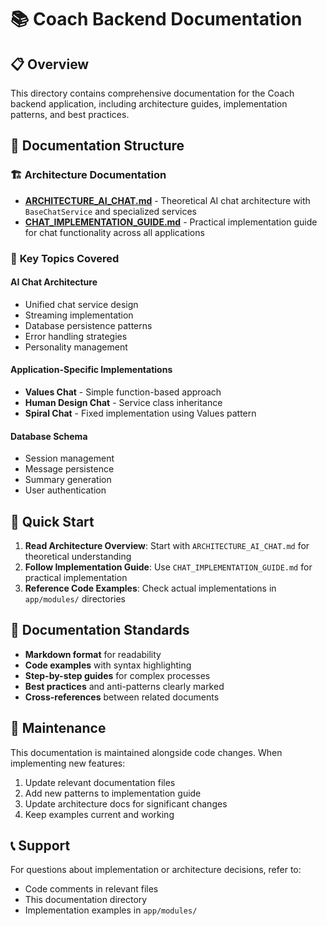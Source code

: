 # 📚 Coach Backend Documentation

## 📋 **Overview**

This directory contains comprehensive documentation for the Coach backend application, including architecture guides, implementation patterns, and best practices.

## 📁 **Documentation Structure**

### 🏗️ **Architecture Documentation**
- **[ARCHITECTURE_AI_CHAT.md](./ARCHITECTURE_AI_CHAT.md)** - Theoretical AI chat architecture with `BaseChatService` and specialized services
- **[CHAT_IMPLEMENTATION_GUIDE.md](./CHAT_IMPLEMENTATION_GUIDE.md)** - Practical implementation guide for chat functionality across all applications

### 🎯 **Key Topics Covered**

#### **AI Chat Architecture**
- Unified chat service design
- Streaming implementation
- Database persistence patterns
- Error handling strategies
- Personality management

#### **Application-Specific Implementations**
- **Values Chat** - Simple function-based approach
- **Human Design Chat** - Service class inheritance
- **Spiral Chat** - Fixed implementation using Values pattern

#### **Database Schema**
- Session management
- Message persistence
- Summary generation
- User authentication

## 🚀 **Quick Start**

1. **Read Architecture Overview**: Start with `ARCHITECTURE_AI_CHAT.md` for theoretical understanding
2. **Follow Implementation Guide**: Use `CHAT_IMPLEMENTATION_GUIDE.md` for practical implementation
3. **Reference Code Examples**: Check actual implementations in `app/modules/` directories

## 📝 **Documentation Standards**

- **Markdown format** for readability
- **Code examples** with syntax highlighting
- **Step-by-step guides** for complex processes
- **Best practices** and anti-patterns clearly marked
- **Cross-references** between related documents

## 🔄 **Maintenance**

This documentation is maintained alongside code changes. When implementing new features:

1. Update relevant documentation files
2. Add new patterns to implementation guide
3. Update architecture docs for significant changes
4. Keep examples current and working

## 📞 **Support**

For questions about implementation or architecture decisions, refer to:
- Code comments in relevant files
- This documentation directory
- Implementation examples in `app/modules/`

